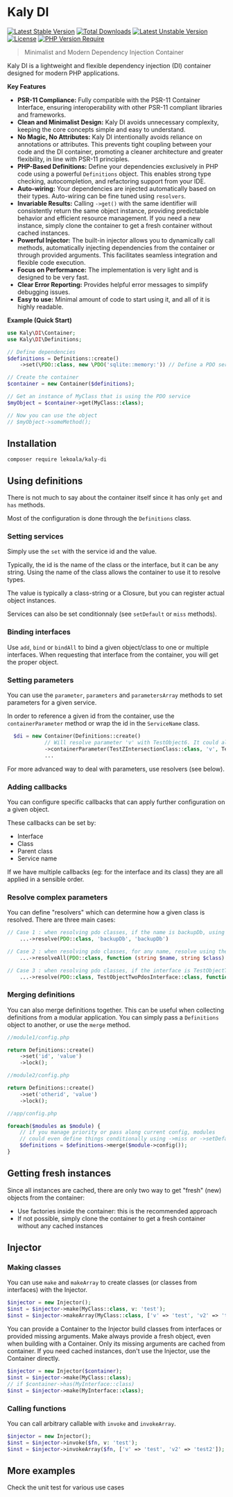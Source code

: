 # Kaly DI

[![Latest Stable Version](http://poser.pugx.org/lekoala/kaly-di/v)](https://packagist.org/packages/lekoala/kaly-di) [![Total Downloads](http://poser.pugx.org/lekoala/kaly-di/downloads)](https://packagist.org/packages/lekoala/kaly-di) [![Latest Unstable Version](http://poser.pugx.org/lekoala/kaly-di/v/unstable)](https://packagist.org/packages/lekoala/kaly-di) [![License](http://poser.pugx.org/lekoala/kaly-di/license)](https://packagist.org/packages/lekoala/kaly-di) [![PHP Version Require](http://poser.pugx.org/lekoala/kaly-di/require/php)](https://packagist.org/packages/lekoala/kaly-di)

> Minimalist and Modern Dependency Injection Container

Kaly DI is a lightweight and flexible dependency injection (DI) container designed for modern PHP applications.

**Key Features**

* **PSR-11 Compliance:**  Fully compatible with the PSR-11 Container Interface, ensuring interoperability with other PSR-11 compliant libraries and frameworks.
* **Clean and Minimalist Design:**  Kaly DI avoids unnecessary complexity, keeping the core concepts simple and easy to understand.
* **No Magic, No Attributes:**  Kaly DI intentionally avoids reliance on annotations or attributes. This prevents tight coupling between your code and the DI container, promoting a cleaner architecture and greater flexibility, in line with PSR-11 principles.
* **PHP-Based Definitions:** Define your dependencies exclusively in PHP code using a powerful `Definitions` object. This enables strong type checking, autocompletion, and refactoring support from your IDE.
* **Auto-wiring:** Your dependencies are injected automatically based on their types. Auto-wiring can be fine tuned using `resolvers`.
* **Invariable Results:**  Calling `->get()` with the same identifier will consistently return the same object instance, providing predictable behavior and efficient resource management. If you need a new instance, simply clone the container to get a fresh container without cached instances.
* **Powerful Injector:** The built-in injector allows you to dynamically call methods, automatically injecting dependencies from the container or through provided arguments. This facilitates seamless integration and flexible code execution.
* **Focus on Performance:** The implementation is very light and is designed to be very fast.
* **Clear Error Reporting:** Provides helpful error messages to simplify debugging issues.
* **Easy to use:** Minimal amount of code to start using it, and all of it is highly readable.

**Example (Quick Start)**

```php
use Kaly\DI\Container;
use Kaly\DI\Definitions;

// Define dependencies
$definitions = Definitions::create()
    ->set(\PDO::class, new \PDO('sqlite::memory:')) // Define a PDO service

// Create the container
$container = new Container($definitions);

// Get an instance of MyClass that is using the PDO service
$myObject = $container->get(MyClass::class);

// Now you can use the object
// $myObject->someMethod();
```

## Installation

```
composer require lekoala/kaly-di
```

## Using definitions

There is not much to say about the container itself since it has only `get` and `has` methods.

Most of the configuration is done through the `Definitions` class.

### Setting services

Simply use the `set` with the service id and the value.

Typically, the id is the name of the class or the interface, but it can be any string.
Using the name of the class allows the container to use it to resolve types.

The value is typically a class-string or a Closure, but you can register actual object instances.

Services can also be set conditionnaly (see `setDefault` or `miss` methods).

### Binding interfaces

Use `add`, `bind` or `bindAll` to bind a given object/class to one or multiple interfaces. When requesting
that interface from the container, you will get the proper object.

### Setting parameters

You can use the `parameter`, `parameters` and `parametersArray` methods to set parameters
for a given service.

In order to reference a given id from the container, use the `containerParameter` method or wrap
the id in the `ServiceName` class.

```php
  $di = new Container(Definitions::create()
            // Will resolve parameter 'v' with TestObject6. It could also be any custom id from the container.
            ->containerParameter(TestZIntersectionClass::class, 'v', TestObject6::class)
            ...
```

For more advanced way to deal with parameters, use resolvers (see below).

### Adding callbacks

You can configure specific callbacks that can apply further configuration on a given object.

These callbacks can be set by:
- Interface
- Class
- Parent class
- Service name

If we have multiple callbacks (eg: for the interface and its class) they are all applied in a sensible order.

### Resolve complex parameters

You can define "resolvers" which can determine how a given class is resolved. There are three main cases:

```php
// Case 1 : when resolving pdo classes, if the name is backupDb, using backupDb id
    ...->resolve(PDO::class, 'backupDb', 'backupDb')

// Case 2 : when resolving pdo classes, for any name, resolve using the closure
    ...->resolveAll(PDO::class, function (string $name, string $class) {...}

// Case 3 : when resolving pdo classes, if the interface is TestObjectTwoPdosInterface, resolve using the closure
    ...->resolve(PDO::class, TestObjectTwoPdosInterface::class, function (string $name, string $class) {...}
```

### Merging definitions

You can also merge definitions together. This can be useful when collecting definitions from a
modular application. You can simply pass a `Definitions` object to another, or use the `merge` method.

```php
//module1/config.php

return Definitions::create()
    ->set('id', 'value')
    ->lock();

//module2/config.php

return Definitions::create()
    ->set('otherid', 'value')
    ->lock();

//app/config.php

foreach($modules as $module) {
    // if you manage priority or pass along current config, modules
    // could even define things conditionally using ->miss or ->setDefault
    $definitions = $definitions->merge($module->config());
}
```

## Getting fresh instances

Since all instances are cached, there are only two way to get "fresh" (new) objects from the container:

- Use factories inside the container: this is the recommended approach
- If not possible, simply clone the container to get a fresh container without any cached instances

## Injector

### Making classes

You can use `make` and `makeArray` to create classes (or classes from interfaces) with the Injector.

```php
$injector = new Injector();
$inst = $injector->make(MyClass::class, v: 'test');
$inst = $injector->makeArray(MyClass::class, ['v' => 'test', 'v2' => 'test2']);
```

You can provide a Container to the Injector build classes from interfaces or provided missing arguments.
Make always provide a fresh object, even when building with a Container. Only its missing arguments are
cached from container. If you need cached instances, don't use the Injector, use the Container directly.

```php
$injector = new Injector($container);
$inst = $injector->make(MyClass::class);
// if $container->has(MyInterface::class)
$inst = $injector->make(MyInterface::class);
```

### Calling functions

You can call arbitrary callable with `invoke` and `invokeArray`.

```php
$injector = new Injector();
$inst = $injector->invoke($fn, v: 'test');
$inst = $injector->invokeArray($fn, ['v' => 'test', 'v2' => 'test2']);
```

## More examples

Check the unit test for various use cases
